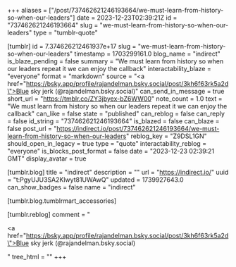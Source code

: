 +++
aliases = ["/post/737462621246193664/we-must-learn-from-history-so-when-our-leaders"]
date = 2023-12-23T02:39:21Z
id = "737462621246193664"
slug = "we-must-learn-from-history-so-when-our-leaders"
type = "tumblr-quote"

[tumblr]
id = 7.374626212461937e+17
slug = "we-must-learn-from-history-so-when-our-leaders"
timestamp = 1703299161.0
blog_name = "indirect"
is_blaze_pending = false
summary = "We must learn from history so when our leaders repeat it we can enjoy the callback"
interactability_blaze = "everyone"
format = "markdown"
source = "<a href=\"https://bsky.app/profile/rajandelman.bsky.social/post/3kh6f63rk5a2d\">Blue sky jerk (@rajandelman.bsky.social)</a>"
can_send_in_message = true
short_url = "https://tmblr.co/ZY3jbyex-bZ6WW00"
note_count = 1.0
text = "We must learn from history so when our leaders repeat it we can enjoy the callback"
can_like = false
state = "published"
can_reblog = false
can_reply = false
id_string = "737462621246193664"
is_blazed = false
can_blaze = false
post_url = "https://indirect.io/post/737462621246193664/we-must-learn-from-history-so-when-our-leaders"
reblog_key = "Z9DSL1GN"
should_open_in_legacy = true
type = "quote"
interactability_reblog = "everyone"
is_blocks_post_format = false
date = "2023-12-23 02:39:21 GMT"
display_avatar = true

[tumblr.blog]
title = "indirect"
description = ""
url = "https://indirect.io/"
uuid = "t:PgyUJU3SA2Klwyt81UWAwQ"
updated = 1739927643.0
can_show_badges = false
name = "indirect"

[tumblr.blog.tumblrmart_accessories]

[tumblr.reblog]
comment = "<p><a href=\"https://bsky.app/profile/rajandelman.bsky.social/post/3kh6f63rk5a2d\">Blue sky jerk (@rajandelman.bsky.social)</a></p>"
tree_html = ""
+++
